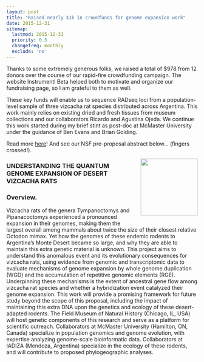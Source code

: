 ```yaml
---
layout: post
title: "Raised nearly $1k in crowdfunds for genome expansion work"
date: 2015-12-31
sitemap:
  lastmod: 2015-12-31
  priority: 0.5
  changefreq: monthly
  exclude: 'no'
---
```


Thanks to some extremely generous folks, we raised a total of $978 from 12 donors over the course of our rapid-fire crowdfunding campaign.  The website Instrumentl Beta helped both to motivate and organize our fundraising page, so I am grateful to them as well.

These key funds will enable us to sequence RADseq loci from a population-level sample of three vizcacha rat species distributed across Argentina.  This work mainly relies on existing dried and fresh tissues from museum collections and our collaborators Ricardo and Agustina Ojeda.  We continue this work started during my brief stint as post-doc at McMaster University under the guidance of Ben Evans and Brian Golding.

Read more [here](https://www.instrumentl.com/campaigns/super-sized-genomes-desert-vizcacha-rats/)!  And see our NSF pre-proposal abstract below... (fingers crossed!).

<img src="http://n8upham.github.io/images/Mamm-genomeSize__forNSF2_caption.jpg" height="150" style="float:right; margin-left: 2em; margin-bottom: 2em"/>

<h3>UNDERSTANDING THE QUANTUM GENOME EXPANSION OF DESERT VIZCACHA RATS</h3>

<h3>Overview. </h3>
Vizcacha rats of the genera Tympanoctomys and Pipanacoctomys experienced a pronounced expansion in their genomes, making them the largest overall among mammals about twice the size of their closest relative Octodon mimax. Yet how the genomes of these endemic rodents to Argentina’s Monte Desert became so large, and why they are able to maintain this extra genetic material is unknown. This project aims to understand this anomalous event and its evolutionary consequences for vizcacha rats, using evidence from genomic and transcriptomic data to evaluate mechanisms of genome expansion by whole genome duplication (WGD) and the accumulation of repetitive genomic elements (RGE). Underpinning these mechanisms is the extent of ancestral gene flow among vizcacha rat species and whether a hybridization event catalyzed their genome expansion. This work will provide a promising framework for future study beyond the scope of this proposal, including the impact of maintaining this extra DNA upon the genetics and ecology of these desert-adapted rodents. The Field Museum of Natural History (Chicago, IL, USA) will host genetic components of this research and serve as a platform for scientific outreach. Collaborators at McMaster University (Hamilton, ON, Canada) specialize in population genomics and genome evolution, with expertise analyzing genome-scale bioinformatic data. Collaborators at IADIZA (Mendoza, Argentina) specialize in the ecology of these rodents, and will contribute to proposed phylogeographic analyses. 
